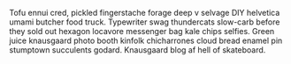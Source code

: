 Tofu ennui cred, pickled fingerstache forage deep v selvage DIY helvetica umami butcher food truck. Typewriter swag thundercats slow-carb before they sold out hexagon locavore messenger bag kale chips selfies. Green juice knausgaard photo booth kinfolk chicharrones cloud bread enamel pin stumptown succulents godard. Knausgaard blog af hell of skateboard.